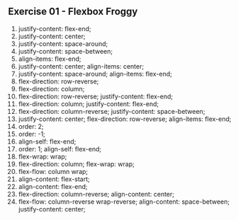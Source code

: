 ## Exercise 01 - Flexbox Froggy

1. justify-content: flex-end;
2. justify-content: center;
3. justify-content: space-around;
4. justify-content: space-between;
5. align-items: flex-end;
6. justify-content: center;
   align-items: center;
7. justify-content: space-around;
   align-items: flex-end;
8. flex-direction: row-reverse;
9. flex-direction: column;
10. flex-direction: row-reverse;
    justify-content: flex-end;
11. flex-direction: column;
    justify-content: flex-end;
12. flex-direction: column-reverse;
    justify-content: space-between;
13. justify-content: center;
    flex-direction: row-reverse;
    align-items: flex-end;
14. order: 2;
15. order: -1;
16. align-self: flex-end;
17. order: 1;
    align-self: flex-end;
18. flex-wrap: wrap;
19. flex-direction: column;
    flex-wrap: wrap;
20. flex-flow: column wrap;
21. align-content: flex-start;
22. align-content: flex-end;
23. flex-direction: column-reverse;
    align-content: center;
24. flex-flow: column-reverse wrap-reverse;
    align-content: space-between;
    justify-content: center;